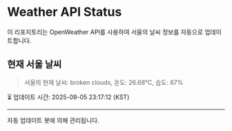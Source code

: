 
# Weather API Status

이 리포지토리는 OpenWeather API를 사용하여 서울의 날씨 정보를 자동으로 업데이트합니다.

## 현재 서울 날씨
> 서울의 현재 날씨: broken clouds, 온도: 26.68°C, 습도: 87%

⏳ 업데이트 시간: 2025-09-05 23:17:12 (KST)

---
자동 업데이트 봇에 의해 관리됩니다.
